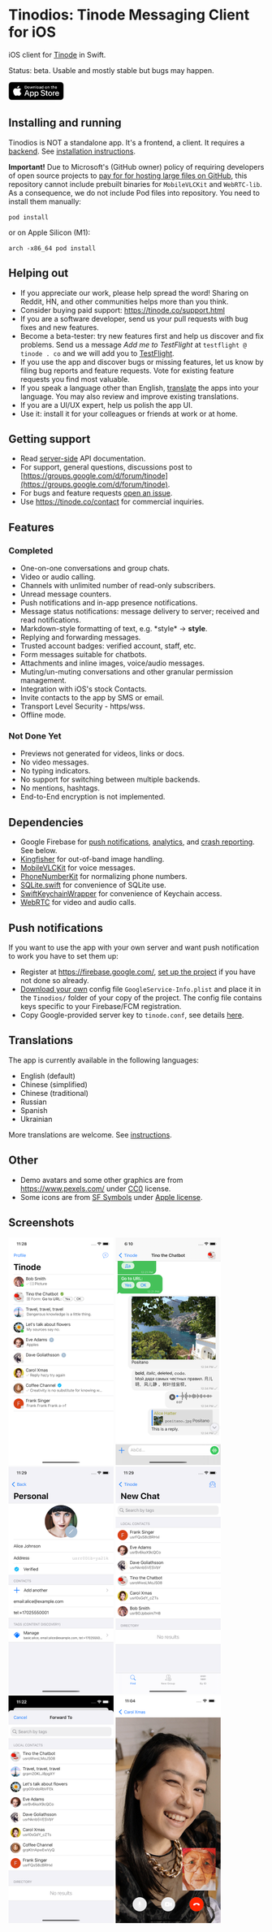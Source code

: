 # Tinodios: Tinode Messaging Client for iOS

iOS client for [Tinode](https://github.com/tinode/chat) in Swift.

Status: beta. Usable and mostly stable but bugs may happen.

<a href="https://apps.apple.com/us/app/tinode/id1483763538"><img src="app-store.svg" height=36></a>

## Installing and running

Tinodios is NOT a standalone app. It's a frontend, a client. It requires a [backend](https://github.com/tinode/chat/). See [installation instructions](https://github.com/tinode/chat/blob/master/INSTALL.md).

**Important!** Due to Microsoft's (GitHub owner) policy of requiring developers of open source projects to [pay for for hosting large files on GitHub](https://docs.github.com/en/billing/managing-billing-for-git-large-file-storage/about-billing-for-git-large-file-storage#purchasing-additional-storage-and-bandwidth), this repository cannot include prebuilt binaries for `MobileVLCKit` and `WebRTC-lib`. As a consequence, we do not include Pod files into repository. You need to install them manually:
```
pod install
```
or on Apple Silicon (M1):
```
arch -x86_64 pod install
```

## Helping out

* If you appreciate our work, please help spread the word! Sharing on Reddit, HN, and other communities helps more than you think.
* Consider buying paid support: https://tinode.co/support.html
* If you are a software developer, send us your pull requests with bug fixes and new features.
* Become a beta-tester: try new features first and help us discover and fix problems. Send us a message _Add me to TestFlight_ at `testflight @ tinode . co` and we will add you to [TestFlight](https://developer.apple.com/testflight/).
* If you use the app and discover bugs or missing features, let us know by filing bug reports and feature requests. Vote for existing feature requests you find most valuable.
* If you speak a language other than English, [translate](https://github.com/tinode/chat/blob/devel/docs/translations.md#ios) the apps into your language. You may also review and improve existing translations.
* If you are a UI/UX expert, help us polish the app UI.
* Use it: install it for your colleagues or friends at work or at home.

## Getting support

* Read [server-side](https://github.com/tinode/chat/blob/master/docs/API.md) API documentation.
* For support, general questions, discussions post to [https://groups.google.com/d/forum/tinode](https://groups.google.com/d/forum/tinode).
* For bugs and feature requests [open an issue](https://github.com/tinode/ios/issues/new).
* Use https://tinode.co/contact for commercial inquiries.

## Features

### Completed

* One-on-one conversations and group chats.
* Video or audio calling.
* Channels with unlimited number of read-only subscribers.
* Unread message counters.
* Push notifications and in-app presence notifications.
* Message status notifications: message delivery to server; received and read notifications.
* Markdown-style formatting of text, e.g. \*style\* → **style**.
* Replying and forwarding messages.
* Trusted account badges: verified account, staff, etc.
* Form messages suitable for chatbots.
* Attachments and inline images, voice/audio messages.
* Muting/un-muting conversations and other granular permission management.
* Integration with iOS's stock Contacts.
* Invite contacts to the app by SMS or email.
* Transport Level Security - https/wss.
* Offline mode.

### Not Done Yet

* Previews not generated for videos, links or docs.
* No video messages.
* No typing indicators.
* No support for switching between multiple backends.
* No mentions, hashtags.
* End-to-End encryption is not implemented.

## Dependencies

* Google Firebase for [push notifications](https://firebase.google.com/docs/cloud-messaging/ios/client), [analytics](https://firebase.google.com/docs/analytics/get-started?platform=ios), and [crash reporting](https://firebase.google.com/docs/crashlytics/get-started?platform=ios). See below.
* [Kingfisher](https://github.com/onevcat/Kingfisher) for out-of-band image handling.
* [MobileVLCKit](https://code.videolan.org/videolan/VLCKit) for voice messages.
* [PhoneNumberKit](https://github.com/marmelroy/PhoneNumberKit) for normalizing phone numbers.
* [SQLite.swift](https://github.com/stephencelis/SQLite.swift) for convenience of SQLite use.
* [SwiftKeychainWrapper](https://github.com/jrendel/SwiftKeychainWrapper) for convenience of Keychain access.
* [WebRTC](https://github.com/stasel/WebRTC) for video and audio calls.


## Push notifications

If you want to use the app with your own server and want push notification to work you have to set them up:

* Register at https://firebase.google.com/, [set up the project](https://firebase.google.com/docs/ios/setup) if you have not done so already.
* [Download your own](https://firebase.google.com/docs/cloud-messaging/ios/client) config file `GoogleService-Info.plist` and place it in the `Tinodios/` folder of your copy of the project. The config file contains keys specific to your Firebase/FCM registration.
* Copy Google-provided server key to `tinode.conf`, see details [here](https://github.com/tinode/chat/blob/master/docs/faq.md#q-what-are-the-options-for-enabling-push-notifications).

## Translations

The app is currently available in the following languages:
* English (default)
* Chinese (simplified)
* Chinese (traditional)
* Russian
* Spanish
* Ukrainian

More translations are welcome. See [instructions](https://github.com/tinode/chat/blob/devel/docs/translations.md#ios).

## Other

* Demo avatars and some other graphics are from https://www.pexels.com/ under [CC0](https://www.pexels.com/photo-license/) license.
* Some icons are from [SF Symbols](https://developer.apple.com/design/human-interface-guidelines/sf-symbols/overview/) under [Apple license](https://developer.apple.com/support/terms/).

## Screenshots
<img src="ios-contacts.png" alt="App screenshot - chat list" width="207" /> <img src="ios-chat.png" alt="App screenshot - conversation" width="207" /> <img src="ios-acc-personal.png" alt="App screenshot - account settings" width="207" /> <img src="ios-find-people.png" alt="App screenshot - find people" width="207" /> <img src="ios-forward-to.png" alt="App screenshot - forward message" width="207" /> <img src="ios-video-call.png" alt="App screenshot - video call" width="207" />
